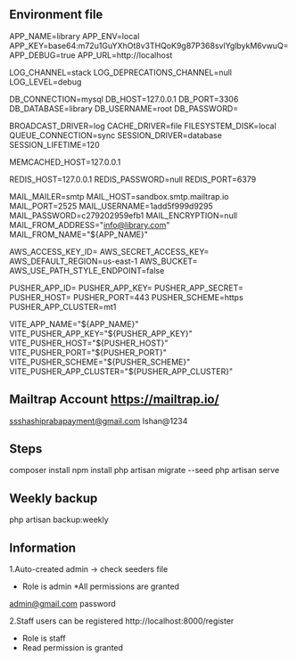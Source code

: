 Environment file
-------------------

APP_NAME=library
APP_ENV=local
APP_KEY=base64:m72u1GuYXhOt8v3THQoK9g87P368svlYglbykM6vwuQ=
APP_DEBUG=true
APP_URL=http://localhost

LOG_CHANNEL=stack
LOG_DEPRECATIONS_CHANNEL=null
LOG_LEVEL=debug

DB_CONNECTION=mysql
DB_HOST=127.0.0.1
DB_PORT=3306
DB_DATABASE=library
DB_USERNAME=root
DB_PASSWORD=

BROADCAST_DRIVER=log
CACHE_DRIVER=file
FILESYSTEM_DISK=local
QUEUE_CONNECTION=sync
SESSION_DRIVER=database
SESSION_LIFETIME=120

MEMCACHED_HOST=127.0.0.1

REDIS_HOST=127.0.0.1
REDIS_PASSWORD=null
REDIS_PORT=6379

MAIL_MAILER=smtp
MAIL_HOST=sandbox.smtp.mailtrap.io
MAIL_PORT=2525
MAIL_USERNAME=1add5f999d9295
MAIL_PASSWORD=c279202959efb1
MAIL_ENCRYPTION=null
MAIL_FROM_ADDRESS="info@library.com"
MAIL_FROM_NAME="${APP_NAME}"

AWS_ACCESS_KEY_ID=
AWS_SECRET_ACCESS_KEY=
AWS_DEFAULT_REGION=us-east-1
AWS_BUCKET=
AWS_USE_PATH_STYLE_ENDPOINT=false

PUSHER_APP_ID=
PUSHER_APP_KEY=
PUSHER_APP_SECRET=
PUSHER_HOST=
PUSHER_PORT=443
PUSHER_SCHEME=https
PUSHER_APP_CLUSTER=mt1

VITE_APP_NAME="${APP_NAME}"
VITE_PUSHER_APP_KEY="${PUSHER_APP_KEY}"
VITE_PUSHER_HOST="${PUSHER_HOST}"
VITE_PUSHER_PORT="${PUSHER_PORT}"
VITE_PUSHER_SCHEME="${PUSHER_SCHEME}"
VITE_PUSHER_APP_CLUSTER="${PUSHER_APP_CLUSTER}"



Mailtrap Account
https://mailtrap.io/
----------------------------
ssshashiprabapayment@gmail.com
Ishan@1234


Steps
-----------
composer install
npm install
php artisan migrate --seed
php artisan serve

Weekly backup
-------------
php artisan backup:weekly

Information
-------------
1.Auto-created admin -> check seeders file
* Role is admin
*All permissions are granted

admin@gmail.com
password

2.Staff users can be registered
http://localhost:8000/register
* Role is staff
* Read  permission is granted



